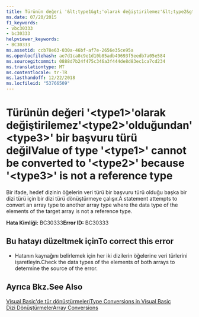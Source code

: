 ```yaml
---
title: Türünün değeri '&lt;type1&gt;'olarak değiştirilemez'&lt;type2&gt;'olduğundan'&lt;type3&gt;' bir başvuru türü değil
ms.date: 07/20/2015
f1_keywords:
- vbc30333
- bc30333
helpviewer_keywords:
- BC30333
ms.assetid: ccb78e63-030a-46bf-af7e-2656e35ce95a
ms.openlocfilehash: ae7d1ca8c9e1d10b85adb49693f5eedb7a05e584
ms.sourcegitcommit: 0888d7b24f475c346a3f444de8d83ec1ca7cd234
ms.translationtype: MT
ms.contentlocale: tr-TR
ms.lasthandoff: 12/22/2018
ms.locfileid: "53766509"
---
```

# <a name="value-of-type-lttype1gt-cannot-be-converted-to-lttype2gt-because-lttype3gt-is-not-a-reference-type"></a><span data-ttu-id="9e9ec-102">Türünün değeri '&lt;type1&gt;'olarak değiştirilemez'&lt;type2&gt;'olduğundan'&lt;type3&gt;' bir başvuru türü değil</span><span class="sxs-lookup"><span data-stu-id="9e9ec-102">Value of type '&lt;type1&gt;' cannot be converted to '&lt;type2&gt;' because '&lt;type3&gt;' is not a reference type</span></span>
<span data-ttu-id="9e9ec-103">Bir ifade, hedef dizinin öğelerin veri türü bir başvuru türü olduğu başka bir dizi türü için bir dizi türü dönüştürmeye çalışır.</span><span class="sxs-lookup"><span data-stu-id="9e9ec-103">A statement attempts to convert an array type to another array type where the data type of the elements of the target array is not a reference type.</span></span>  
  
 <span data-ttu-id="9e9ec-104">**Hata Kimliği:** BC30333</span><span class="sxs-lookup"><span data-stu-id="9e9ec-104">**Error ID:** BC30333</span></span>  
  
## <a name="to-correct-this-error"></a><span data-ttu-id="9e9ec-105">Bu hatayı düzeltmek için</span><span class="sxs-lookup"><span data-stu-id="9e9ec-105">To correct this error</span></span>  
  
-   <span data-ttu-id="9e9ec-106">Hatanın kaynağını belirlemek için her iki dizilerin öğelerine veri türlerini işaretleyin.</span><span class="sxs-lookup"><span data-stu-id="9e9ec-106">Check the data types of the elements of both arrays to determine the source of the error.</span></span>  
  
## <a name="see-also"></a><span data-ttu-id="9e9ec-107">Ayrıca Bkz.</span><span class="sxs-lookup"><span data-stu-id="9e9ec-107">See Also</span></span>  
 [<span data-ttu-id="9e9ec-108">Visual Basic'de tür dönüştürmeleri</span><span class="sxs-lookup"><span data-stu-id="9e9ec-108">Type Conversions in Visual Basic</span></span>](../../visual-basic/programming-guide/language-features/data-types/type-conversions.md)  
 [<span data-ttu-id="9e9ec-109">Dizi Dönüştürmeler</span><span class="sxs-lookup"><span data-stu-id="9e9ec-109">Array Conversions</span></span>](../../visual-basic/programming-guide/language-features/data-types/array-conversions.md)
